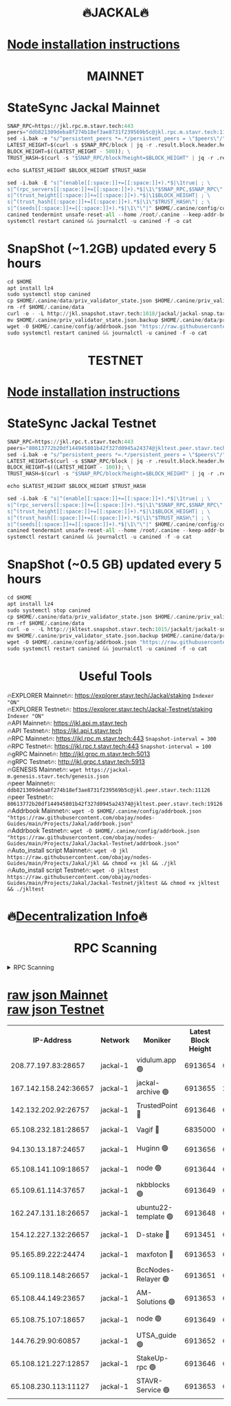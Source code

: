 <h1 align="center"> 🔥JACKAL🔥</h1>

[Node installation instructions](https://github.com/obajay/nodes-Guides/tree/main/Projects/Jakal)
=

<h1 align="center"> MAINNET</h1>

# StateSync Jackal Mainnet
```python
SNAP_RPC=https://jkl.rpc.m.stavr.tech:443
peers="ddb821309deba8f274b18ef3ae8731f239569b5c@jkl.rpc.m.stavr.tech:11126"
sed -i.bak -e "s/^persistent_peers *=.*/persistent_peers = \"$peers\"/" $HOME/.canine/config/config.toml
LATEST_HEIGHT=$(curl -s $SNAP_RPC/block | jq -r .result.block.header.height); \
BLOCK_HEIGHT=$((LATEST_HEIGHT - 500)); \
TRUST_HASH=$(curl -s "$SNAP_RPC/block?height=$BLOCK_HEIGHT" | jq -r .result.block_id.hash)

echo $LATEST_HEIGHT $BLOCK_HEIGHT $TRUST_HASH

sed -i.bak -E "s|^(enable[[:space:]]+=[[:space:]]+).*$|\1true| ; \
s|^(rpc_servers[[:space:]]+=[[:space:]]+).*$|\1\"$SNAP_RPC,$SNAP_RPC\"| ; \
s|^(trust_height[[:space:]]+=[[:space:]]+).*$|\1$BLOCK_HEIGHT| ; \
s|^(trust_hash[[:space:]]+=[[:space:]]+).*$|\1\"$TRUST_HASH\"| ; \
s|^(seeds[[:space:]]+=[[:space:]]+).*$|\1\"\"|" $HOME/.canine/config/config.toml
canined tendermint unsafe-reset-all --home /root/.canine --keep-addr-book
systemctl restart canined && journalctl -u canined -f -o cat
```
# SnapShot (~1.2GB) updated every 5 hours
```python
cd $HOME
apt install lz4
sudo systemctl stop canined
cp $HOME/.canine/data/priv_validator_state.json $HOME/.canine/priv_validator_state.json.backup
rm -rf $HOME/.canine/data
curl -o - -L http://jkl.snapshot.stavr.tech:1018/jackal/jackal-snap.tar.lz4 | lz4 -c -d - | tar -x -C $HOME/.canine --strip-components 2
mv $HOME/.canine/priv_validator_state.json.backup $HOME/.canine/data/priv_validator_state.json
wget -O $HOME/.canine/config/addrbook.json "https://raw.githubusercontent.com/obajay/nodes-Guides/main/Projects/Jakal/addrbook.json"
sudo systemctl restart canined && journalctl -u canined -f -o cat
```

<h1 align="center"> TESTNET</h1>

[Node installation instructions](https://github.com/obajay/nodes-Guides/tree/main/Projects/Jakal/Jackal-Testnet)
=

# StateSync Jackal Testnet
```python
SNAP_RPC=https://jkl.rpc.t.stavr.tech:443
peers="80613772b20df144945801b42f327d0945a24374@jkltest.peer.stavr.tech:19126"
sed -i.bak -e "s/^persistent_peers *=.*/persistent_peers = \"$peers\"/" $HOME/.canine/config/config.toml
LATEST_HEIGHT=$(curl -s $SNAP_RPC/block | jq -r .result.block.header.height); \
BLOCK_HEIGHT=$((LATEST_HEIGHT - 100)); \
TRUST_HASH=$(curl -s "$SNAP_RPC/block?height=$BLOCK_HEIGHT" | jq -r .result.block_id.hash)

echo $LATEST_HEIGHT $BLOCK_HEIGHT $TRUST_HASH

sed -i.bak -E "s|^(enable[[:space:]]+=[[:space:]]+).*$|\1true| ; \
s|^(rpc_servers[[:space:]]+=[[:space:]]+).*$|\1\"$SNAP_RPC,$SNAP_RPC\"| ; \
s|^(trust_height[[:space:]]+=[[:space:]]+).*$|\1$BLOCK_HEIGHT| ; \
s|^(trust_hash[[:space:]]+=[[:space:]]+).*$|\1\"$TRUST_HASH\"| ; \
s|^(seeds[[:space:]]+=[[:space:]]+).*$|\1\"\"|" $HOME/.canine/config/config.toml
canined tendermint unsafe-reset-all --home /root/.canine --keep-addr-book
systemctl restart canined && journalctl -u canined -f -o cat
```
# SnapShot (~0.5 GB) updated every 5 hours
```python
cd $HOME
apt install lz4
sudo systemctl stop canined
cp $HOME/.canine/data/priv_validator_state.json $HOME/.canine/priv_validator_state.json.backup
rm -rf $HOME/.canine/data
curl -o - -L http://jkltest.snapshot.stavr.tech:1015/jackalt/jackalt-snap.tar.lz4 | lz4 -c -d - | tar -x -C $HOME/.canine --strip-components 2
mv $HOME/.canine/priv_validator_state.json.backup $HOME/.canine/data/priv_validator_state.json
wget -O $HOME/.canine/config/addrbook.json "https://raw.githubusercontent.com/obajay/nodes-Guides/main/Projects/Jakal/Jackal-Testnet/addrbook.json"
sudo systemctl restart canined && journalctl -u canined -f -o cat
```

 <h1 align="center"> Useful Tools</h1>

🔥EXPLORER Mainnet🔥:      https://explorer.stavr.tech/Jackal/staking		        `Indexer "ON"` \
🔥EXPLORER Testnet🔥:      https://explorer.stavr.tech/Jackal-Testnet/staking     `Indexer "ON"` \
🔥API Mainnet🔥: 			 		 https://jkl.api.m.stavr.tech \
🔥API Testnet🔥: 			 		 https://jkl.api.t.stavr.tech \
🔥RPC Mainnet🔥:           https://jkl.rpc.m.stavr.tech:443              `Snapshot-interval = 300` \
🔥RPC Testnet🔥:           https://jkl.rpc.t.stavr.tech:443              `Snapshot-interval = 100` \
🔥gRPC Mainnet🔥:          http://jkl.grpc.m.stavr.tech:5013 \
🔥gRPC Testnet🔥:          http://jkl.grpc.t.stavr.tech:5913 \
🔥GENESIS Mainnet🔥:    `wget https://jackal-m.genesis.stavr.tech/genesis.json` \
🔥peer Mainnet🔥:					 `ddb821309deba8f274b18ef3ae8731f239569b5c@jkl.peer.stavr.tech:11126` \
🔥peer Testnet🔥:					 `80613772b20df144945801b42f327d0945a24374@jkltest.peer.stavr.tech:19126` \
🔥Addrbook Mainnet🔥:    ```wget -O $HOME/.canine/config/addrbook.json "https://raw.githubusercontent.com/obajay/nodes-Guides/main/Projects/Jakal/addrbook.json"``` \
🔥Addrbook Testnet🔥:    ```wget -O $HOME/.canine/config/addrbook.json "https://raw.githubusercontent.com/obajay/nodes-Guides/main/Projects/Jakal/Jackal-Testnet/addrbook.json"``` \
🔥Auto_install script Mainnet🔥: ```wget -O jkl https://raw.githubusercontent.com/obajay/nodes-Guides/main/Projects/Jakal/jkl && chmod +x jkl && ./jkl``` \
🔥Auto_install script Testnet🔥: ```wget -O jkltest https://raw.githubusercontent.com/obajay/nodes-Guides/main/Projects/Jakal/Jackal-Testnet/jkltest && chmod +x jkltest && ./jkltest```

🔥[Decentralization Info](https://github.com/obajay/StateSync-snapshots/tree/main/Projects/Jackal/Decentralization)🔥
=

<h1 align="center"> RPC Scanning</h1>

<details>
<summary>RPC Scanning</summary>

<h2 align="center"> We scan nodes in real time every 4 hours. And we provide the final result of RPC endpoints.
We cannot influence the operation of these nodes in any way. </h2>


```python
If Voting Power is higher than 0 --> then the Node is a validator of the network and may be subject to attack and be a potential threat to the chain.
```
```python
We marked such validators with a red symbol
```

</details>

[raw json Mainnet](https://rpc-check.jaclalm.stavr.tech/jaclalm/rpc-jaclalm-result.json) \
[raw json Testnet](https://github.com/obajay/StateSync-snapshots/tree/main/Projects/Jackal/Rpc-Check-Testnet)
=

<table><tr><th>IP-Address</th><th>Network</th><th>Moniker</th><th>Latest Block Height</th><th>Earliest Block Height</th><th>Catching Up</th><th>Tx Index</th><th>Voting Power</th><th>Scan Time</th></tr><tr><td>208.77.197.83:28657</td><td>jackal-1</td><td>vidulum.app 🟢</td><td>6913654</td><td>0</td><td>False</td><td>on</td><td>0</td><td>2024-03-18T02:05:45.973381384UTC</td></tr><tr><td>167.142.158.242:36657</td><td>jackal-1</td><td>jackal-archive 🟢</td><td>6913655</td><td>2770293</td><td>False</td><td>on</td><td>0</td><td>2024-03-18T02:05:48.736683753UTC</td></tr><tr><td>142.132.202.92:26757</td><td>jackal-1</td><td>TrustedPoint 🔴</td><td>6913646</td><td>6129401</td><td>False</td><td>on</td><td>298059</td><td>2024-03-18T02:04:56.753498110UTC</td></tr><tr><td>65.108.232.181:28657</td><td>jackal-1</td><td>Vagif 🔴</td><td>6835000</td><td>6462201</td><td>False</td><td>off</td><td>60003</td><td>2024-03-18T02:05:36.005666840UTC</td></tr><tr><td>94.130.13.187:24657</td><td>jackal-1</td><td>Huginn 🟢</td><td>6913656</td><td>6707772</td><td>False</td><td>on</td><td>0</td><td>2024-03-18T02:05:53.026277008UTC</td></tr><tr><td>65.108.141.109:18657</td><td>jackal-1</td><td>node 🟢</td><td>6913644</td><td>6773189</td><td>False</td><td>on</td><td>0</td><td>2024-03-18T02:04:44.267413178UTC</td></tr><tr><td>65.109.61.114:37657</td><td>jackal-1</td><td>nkbblocks 🟢</td><td>6913649</td><td>6785101</td><td>False</td><td>on</td><td>0</td><td>2024-03-18T02:05:12.380201627UTC</td></tr><tr><td>162.247.131.18:26657</td><td>jackal-1</td><td>ubuntu22-template 🟢</td><td>6913648</td><td>6836503</td><td>False</td><td>off</td><td>0</td><td>2024-03-18T02:05:10.044223876UTC</td></tr><tr><td>154.12.227.132:26657</td><td>jackal-1</td><td>D-stake 🔴</td><td>6913451</td><td>6836601</td><td>False</td><td>off</td><td>130248</td><td>2024-03-18T02:04:39.888673101UTC</td></tr><tr><td>95.165.89.222:24474</td><td>jackal-1</td><td>maxfoton 🔴</td><td>6913653</td><td>6849001</td><td>False</td><td>off</td><td>117959</td><td>2024-03-18T02:05:36.372608288UTC</td></tr><tr><td>65.109.118.148:26657</td><td>jackal-1</td><td>BccNodes-Relayer 🟢</td><td>6913651</td><td>6882401</td><td>False</td><td>on</td><td>0</td><td>2024-03-18T02:05:27.276252193UTC</td></tr><tr><td>65.108.44.149:23657</td><td>jackal-1</td><td>AM-Solutions 🟢</td><td>6913653</td><td>6891001</td><td>False</td><td>on</td><td>0</td><td>2024-03-18T02:05:36.653138263UTC</td></tr><tr><td>65.108.75.107:18657</td><td>jackal-1</td><td>node 🟢</td><td>6913649</td><td>6891691</td><td>False</td><td>on</td><td>0</td><td>2024-03-18T02:05:14.780145595UTC</td></tr><tr><td>144.76.29.90:60857</td><td>jackal-1</td><td>UTSA_guide 🟢</td><td>6913652</td><td>6902855</td><td>False</td><td>on</td><td>0</td><td>2024-03-18T02:05:31.537553958UTC</td></tr><tr><td>65.108.121.227:12857</td><td>jackal-1</td><td>StakeUp-rpc 🟢</td><td>6913646</td><td>6905701</td><td>False</td><td>on</td><td>0</td><td>2024-03-18T02:04:57.058790480UTC</td></tr><tr><td>65.108.230.113:11127</td><td>jackal-1</td><td>STAVR-Service 🟢</td><td>6913653</td><td>6913501</td><td>False</td><td>on</td><td>0</td><td>2024-03-18T02:05:38.998383179UTC</td></tr></table>
